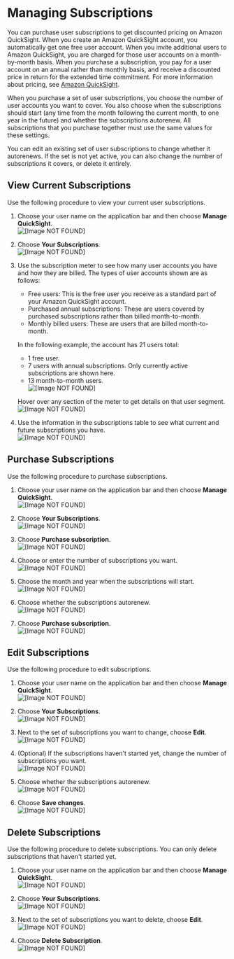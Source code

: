# Managing Subscriptions<a name="managing-subscriptions"></a>

You can purchase user subscriptions to get discounted pricing on Amazon QuickSight\. When you create an Amazon QuickSight account, you automatically get one free user account\. When you invite additional users to Amazon QuickSight, you are charged for those user accounts on a month\-by\-month basis\. When you purchase a subscription, you pay for a user account on an annual rather than monthly basis, and receive a discounted price in return for the extended time commitment\. For more information about pricing, see [Amazon QuickSight](https://quicksight.aws.amazon.com/)\.

When you purchase a set of user subscriptions, you choose the number of user accounts you want to cover\. You also choose when the subscriptions should start \(any time from the month following the current month, to one year in the future\) and whether the subscriptions autorenew\. All subscriptions that you purchase together must use the same values for these settings\.

You can edit an existing set of user subscriptions to change whether it autorenews\. If the set is not yet active, you can also change the number of subscriptions it covers, or delete it entirely\.

## View Current Subscriptions<a name="view-subscriptions"></a>

Use the following procedure to view your current user subscriptions\.

1. Choose your user name on the application bar and then choose **Manage QuickSight**\.  
![\[Image NOT FOUND\]](http://docs.aws.amazon.com/quicksight/latest/user/images/admin-menu.png)

1. Choose **Your Subscriptions**\.  
![\[Image NOT FOUND\]](http://docs.aws.amazon.com/quicksight/latest/user/images/your-subscriptions.png)

1. Use the subscription meter to see how many user accounts you have and how they are billed\. The types of user accounts shown are as follows:
   + Free users: This is the free user you receive as a standard part of your Amazon QuickSight account\.
   + Purchased annual subscriptions: These are users covered by purchased subscriptions rather than billed month\-to\-month\.
   + Monthly billed users: These are users that are billed month\-to\-month\.

   In the following example, the account has 21 users total:
   + 1 free user\.
   + 7 users with annual subscriptions\. Only currently active subscriptions are shown here\.
   + 13 month\-to\-month users\.  
![\[Image NOT FOUND\]](http://docs.aws.amazon.com/quicksight/latest/user/images/subscription-meter.png)

   Hover over any section of the meter to get details on that user segment\.  
![\[Image NOT FOUND\]](http://docs.aws.amazon.com/quicksight/latest/user/images/subscription-meter-detail.png)

1. Use the information in the subscriptions table to see what current and future subscriptions you have\.  
![\[Image NOT FOUND\]](http://docs.aws.amazon.com/quicksight/latest/user/images/subscriptions.png)

## Purchase Subscriptions<a name="buy-subscriptions"></a>

Use the following procedure to purchase subscriptions\.

1. Choose your user name on the application bar and then choose **Manage QuickSight**\.  
![\[Image NOT FOUND\]](http://docs.aws.amazon.com/quicksight/latest/user/images/admin-menu.png)

1. Choose **Your Subscriptions**\.  
![\[Image NOT FOUND\]](http://docs.aws.amazon.com/quicksight/latest/user/images/your-subscriptions.png)

1. Choose **Purchase subscription**\.  
![\[Image NOT FOUND\]](http://docs.aws.amazon.com/quicksight/latest/user/images/purchase-subscriptions.png)

1. Choose or enter the number of subscriptions you want\.  
![\[Image NOT FOUND\]](http://docs.aws.amazon.com/quicksight/latest/user/images/purchase1.png)

1. Choose the month and year when the subscriptions will start\.  
![\[Image NOT FOUND\]](http://docs.aws.amazon.com/quicksight/latest/user/images/purchase2.png)

1. Choose whether the subscriptions autorenew\.  
![\[Image NOT FOUND\]](http://docs.aws.amazon.com/quicksight/latest/user/images/purchase3.png)

1. Choose **Purchase subscription**\.  
![\[Image NOT FOUND\]](http://docs.aws.amazon.com/quicksight/latest/user/images/purchase4.png)

## Edit Subscriptions<a name="edit-subscriptions"></a>

Use the following procedure to edit subscriptions\.

1. Choose your user name on the application bar and then choose **Manage QuickSight**\.  
![\[Image NOT FOUND\]](http://docs.aws.amazon.com/quicksight/latest/user/images/admin-menu.png)

1. Choose **Your Subscriptions**\.  
![\[Image NOT FOUND\]](http://docs.aws.amazon.com/quicksight/latest/user/images/your-subscriptions.png)

1. Next to the set of subscriptions you want to change, choose **Edit**\.  
![\[Image NOT FOUND\]](http://docs.aws.amazon.com/quicksight/latest/user/images/edit-subscriptions.png)

1. \(Optional\) If the subscriptions haven't started yet, change the number of subscriptions you want\.  
![\[Image NOT FOUND\]](http://docs.aws.amazon.com/quicksight/latest/user/images/edit3.png)

1. Choose whether the subscriptions autorenew\.  
![\[Image NOT FOUND\]](http://docs.aws.amazon.com/quicksight/latest/user/images/edit2.png)

1. Choose **Save changes**\.  
![\[Image NOT FOUND\]](http://docs.aws.amazon.com/quicksight/latest/user/images/edit1.png)

## Delete Subscriptions<a name="delete-subscriptions"></a>

Use the following procedure to delete subscriptions\. You can only delete subscriptions that haven't started yet\.

1. Choose your user name on the application bar and then choose **Manage QuickSight**\.  
![\[Image NOT FOUND\]](http://docs.aws.amazon.com/quicksight/latest/user/images/admin-menu.png)

1. Choose **Your Subscriptions**\.  
![\[Image NOT FOUND\]](http://docs.aws.amazon.com/quicksight/latest/user/images/your-subscriptions.png)

1. Next to the set of subscriptions you want to delete, choose **Edit**\.  
![\[Image NOT FOUND\]](http://docs.aws.amazon.com/quicksight/latest/user/images/edit-subscriptions.png)

1. Choose **Delete Subscription**\.  
![\[Image NOT FOUND\]](http://docs.aws.amazon.com/quicksight/latest/user/images/edit4.png)